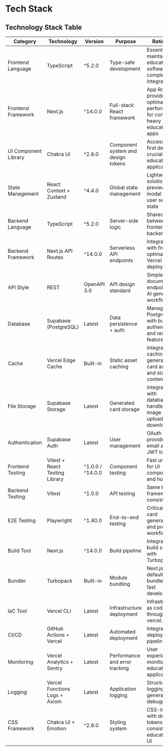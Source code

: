 # Tech Stack

## Technology Stack Table

| Category | Technology | Version | Purpose | Rationale |
|----------|------------|---------|---------|-----------|
| Frontend Language | TypeScript | ^5.2.0 | Type-safe development | Essential for maintainable educational software with complex AI integrations |
| Frontend Framework | Next.js | ^14.0.0 | Full-stack React framework | App Router provides optimal performance for content-heavy educational apps |
| UI Component Library | Chakra UI | ^2.8.0 | Component system and design tokens | Accessibility-first design crucial for educational applications |
| State Management | React Context + Zustand | ^4.4.0 | Global state management | Lightweight solution for preview modal and user session state |
| Backend Language | TypeScript | ^5.2.0 | Server-side logic | Shared types between frontend and backend |
| Backend Framework | Next.js API Routes | ^14.0.0 | Serverless API endpoints | Integrated with frontend, optimal for Vercel deployment |
| API Style | REST | OpenAPI 3.0 | API design standard | Simple, well-documented endpoints for AI generation workflow |
| Database | Supabase (PostgreSQL) | Latest | Data persistence + auth | Managed PostgreSQL with built-in authentication and real-time features |
| Cache | Vercel Edge Cache | Built-in | Static asset caching | Integrated caching for generated card assets and static content |
| File Storage | Supabase Storage | Latest | Generated card storage | Integrated with database, handles image uploads and downloads |
| Authentication | Supabase Auth | Latest | User management | OAuth providers, email auth, JWT tokens |
| Frontend Testing | Vitest + React Testing Library | ^1.0.0 / ^14.0.0 | Component testing | Fast unit tests for UI components and hooks |
| Backend Testing | Vitest | ^1.0.0 | API testing | Same testing framework for consistency |
| E2E Testing | Playwright | ^1.40.0 | End-to-end testing | Critical for card generation and preview workflows |
| Build Tool | Next.js | ^14.0.0 | Build pipeline | Integrated build system with Turbopack |
| Bundler | Turbopack | Built-in | Module bundling | Next.js 14 default bundler for fast development |
| IaC Tool | Vercel CLI | Latest | Infrastructure deployment | Infrastructure as code through vercel.json |
| CI/CD | GitHub Actions + Vercel | Latest | Automated deployment | Integrated deployment pipeline |
| Monitoring | Vercel Analytics + Sentry | Latest | Performance and error tracking | User experience monitoring for educational applications |
| Logging | Vercel Functions Logs + Axiom | Latest | Application logging | Structured logging for AI generation debugging |
| CSS Framework | Chakra UI + Emotion | ^2.8.0 | Styling system | CSS-in-JS with design tokens for consistent educational UI |
